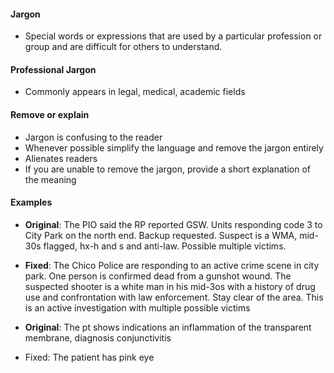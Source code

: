 #### Jargon
- Special words or expressions that are used by a particular profession or group and are difficult for others to understand.
#### Professional Jargon
- Commonly appears in legal, medical, academic fields
#### Remove or explain
- Jargon is confusing to the reader
- Whenever possible simplify the language and remove the jargon entirely
- Alienates readers
- If you are unable to remove the jargon, provide a short explanation of the meaning
#### Examples
- **Original**: The PIO said the RP reported GSW. Units responding code 3 to City Park on the north end. Backup requested. Suspect is a WMA, mid-30s flagged, hx-h and s and anti-law. Possible multiple victims.
- **Fixed**: The Chico Police are responding to an active crime scene in city park. One person is confirmed dead from a gunshot wound. The suspected shooter is a white man in his mid-3os with a history of drug use and confrontation with law enforcement. Stay clear of the area. This is an active investigation with multiple possible victims

- **Original**: The pt shows indications an inflammation of the transparent membrane, diagnosis conjunctivitis
- Fixed: The patient has pink eye
